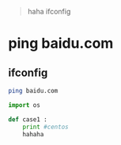 > haha 
> ifconfig


# ping baidu.com

## ifconfig

```bash
ping baidu.com
```

```python
import os

def case1 :
	print #centos 
	hahaha
```
